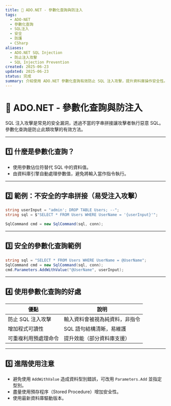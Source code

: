 ```yaml
---
title: 🔐 ADO.NET - 參數化查詢與防注入
tags:
  - ADO-NET
  - 參數化查詢
  - SQL注入
  - 安全
  - 防護
  - CSharp
aliases:
  - ADO.NET SQL Injection
  - 防止注入攻擊
  - SQL Injection Prevention
created: 2025-06-23
updated: 2025-06-23
status: 完成
summary: 介紹使用 ADO.NET 參數化查詢有效防止 SQL 注入攻擊，提升資料庫操作安全性。
---
```


# 🔐 ADO.NET - 參數化查詢與防注入

SQL 注入攻擊是常見的安全漏洞，透過不當的字串拼接讓攻擊者執行惡意 SQL。參數化查詢是防止此類攻擊的有效方法。

---

## 1️⃣ 什麼是參數化查詢？

- 使用參數佔位符替代 SQL 中的資料值。
- 由資料庫引擎自動處理參數值，避免將輸入當作指令執行。

---
## 2️⃣ 範例：不安全的字串拼接（易受注入攻擊）

```csharp
string userInput = "admin'; DROP TABLE Users; --";
string sql = $"SELECT * FROM Users WHERE UserName = '{userInput}'";

SqlCommand cmd = new SqlCommand(sql, conn);
```


---
## 3️⃣ 安全的參數化查詢範例

```csharp
string sql = "SELECT * FROM Users WHERE UserName = @UserName";
SqlCommand cmd = new SqlCommand(sql, conn);
cmd.Parameters.AddWithValue("@UserName", userInput);
```

---
## 4️⃣ 使用參數化查詢的好處

|優點|說明|
|---|---|
|防止 SQL 注入攻擊|輸入資料會被視為純資料，非指令|
|增加程式可讀性|SQL 語句結構清晰，易維護|
|可重複利用預處理命令|提升效能（部分資料庫支援）|

---
## 5️⃣ 進階使用注意

- 避免使用 `AddWithValue` 造成資料型別錯誤，可改用 `Parameters.Add` 並指定型別。
- 盡量使用預存程序（Stored Procedure）增加安全性。
- 使用最新資料庫驅動版本。
